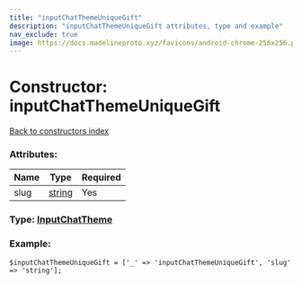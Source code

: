 ```yaml
---
title: "inputChatThemeUniqueGift"
description: "inputChatThemeUniqueGift attributes, type and example"
nav_exclude: true
image: https://docs.madelineproto.xyz/favicons/android-chrome-256x256.png
---
```

# Constructor: inputChatThemeUniqueGift  
[Back to constructors index](/API_docs/constructors/index.html)



### Attributes:

| Name     |    Type       | Required |
|----------|---------------|----------|
|slug|[string](/API_docs/types/string.html) | Yes|



### Type: [InputChatTheme](/API_docs/types/InputChatTheme.html)


### Example:

```
$inputChatThemeUniqueGift = ['_' => 'inputChatThemeUniqueGift', 'slug' => 'string'];
```  
